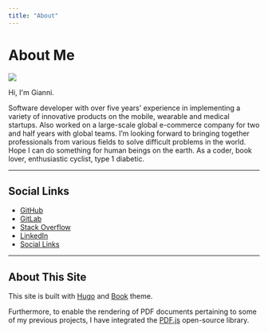 ```yaml
---
title: "About"
---
```


# About Me

![](https://www.gravatar.com/avatar/a4e3dafd95983ca2d4f2538d7ad816a8)

Hi, I'm Gianni.

Software developer with over five years' experience in implementing a variety of innovative products on the mobile, wearable and medical startups. Also worked on a large-scale global e-commerce company for two and half years with global teams.
I’m looking forward to bringing together professionals from various fields to solve difficult problems in the world.
Hope I can do something for human beings on the earth. As a coder, book lover, enthusiastic cyclist, type 1 diabetic.

---

## Social Links

- [GitHub](https://github.com/kkpan11)
- [GitLab](https://gitlab.com/kkpan11)
- [Stack Overflow](https://stackoverflow.com/users/1201624/kkpan)
- [LinkedIn](https://www.linkedin.com/in/kkpan)
- [Social Links](https://about.me/kkpan11)

---

## About This Site

This site is built with [Hugo](https://gohugo.io/) and [Book](https://github.com/alex-shpak/hugo-book) theme.

Furthermore, to enable the rendering of PDF documents pertaining to some of my previous projects, I have integrated the [PDF.js](https://github.com/mozilla/pdf.js) open-source library.
